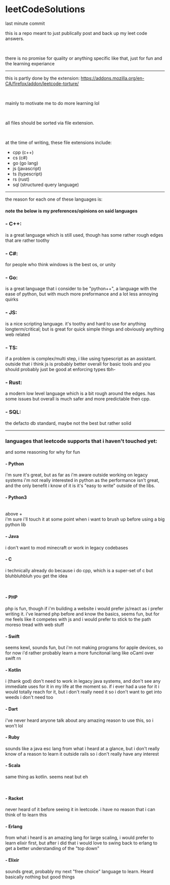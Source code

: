 # leetCodeSolutions

last minute commit

this is a repo meant to just publically post and back up my leet code answers.

<br/>

there is no promise for quality or anything specific like that, just for fun and the learning experiance

<hr/>

this is partly done by the extension: https://addons.mozilla.org/en-CA/firefox/addon/leetcode-torture/

<br/>

mainly to motivate me to do more learning lol

<br/>

all files should be sorted via file extension.

<br/>

at the time of writing, these file extensions include:

- cpp (c++)
- cs (c#)
- go (go lang)
- js (javascript)
- ts (typescript)
- rs (rust)
- sql (structured query language)

<hr/>

the reason for each one of these languages is:

#### note the below is my preferences/opinions on said languages

### - C++:

is a great language which is still used, though has some rather rough edges that are rather toothy

### - C#:

for people who think windows is the best os, or unity

### - Go:

is a great language that i consider to be "python++", a language with the ease of python, but with much more preformance and a lot less annoying quirks

### - JS:

is a nice scripting language. it's toothy and hard to use for anything longterm/critical; but is great for quick simple things and obviously anything web related

### - TS:

if a problem is complex/multi step, i like using typescript as an assistant. outside that i think js is probably better overall for basic tools and you should probably just be good at enforcing types tbh-

### - Rust:

a modern low level language which is a bit rough around the edges. has some issues but overall is much safer and more predictable then cpp.

### - SQL:

the defacto db standard, maybe not the best but rather solid

<hr/>

### languages that leetcode supports that i haven't touched yet:

and some reasoning for why for fun

#### - Python <br/>

i'm sure it's great, but as far as i'm aware outside working on legacy systems i'm not really interested in python as the performance isn't great, and the only benefit i know of it is it's "easy to write" outside of the libs.

#### - Python3 <br/>

<br/>
above + <br/>
i'm sure i'll touch it at some point when i want to brush up before using a big python lib

#### - Java

i don't want to mod minecraft or work in legacy codebases

#### - C

i technically already do because i do cpp, which is a super-set of c but bluhbluhbluh you get the idea

<br/>

#### - PHP

php is fun, though if i'm building a website i would prefer js/react as i prefer writing it. i've learned php before and know the basics, seems fun, but for me feels like it competes with js and i would prefer to stick to the path moreso tread with web stuff

#### - Swift

seems kewl, sounds fun, but i'm not making programs for apple devices, so for now i'd rather probably learn a more funcitonal lang like oCaml over swift rn

#### - Kotlin

i (thank god) don't need to work in legacy java systems, and don't see any immediate uses for it in my life at the moment so. if i ever had a use for it i would totally reach for it, but i don't really need it so i don't want to get into weeds i don't need too

#### - Dart

i've never heard anyone talk about any amazing reason to use this, so i won't lol

#### - Ruby

sounds like a java esc lang from what i heard at a glance, but i don't really know of a reason to learn it outside rails so i don't really have any interest

#### - Scala

same thing as kotlin. seems neat but eh

<br/>

#### - Racket

never heard of it before seeing it in leetcode. i have no reason that i can think of to learn this

#### - Erlang

from what i heard is an amazing lang for large scaling, i would prefer to learn elixir first, but after i did that i would love to swing back to erlang to get a better understanding of the "top down"

#### - Elixir

sounds great, probably my next "free choice" language to learn. Heard basically nothing but good things

